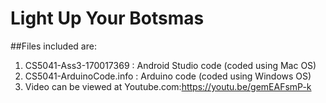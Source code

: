 # Light Up Your Botsmas
##Files included are:
1. CS5041-Ass3-170017369 : Android Studio code (coded using Mac OS)
2. CS5041-ArduinoCode.info : Arduino code (coded using Windows OS)
3. Video can be viewed at Youtube.com:https://youtu.be/gemEAFsmP-k 
